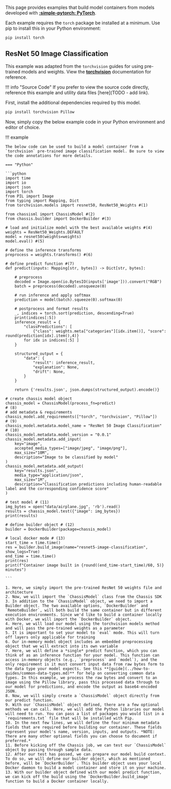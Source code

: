 
This page provides examples that build model containers from models developed with **[:simple-pytorch: PyTorch](https://pytorch.org/)**.

Each example requires the `torch` package be installed at a minimum. Use pip to install this in your Python environment:

```bash
pip install torch
```

## ResNet 50 Image Classification

This example was adapted from the `torchvision` guides for using pre-trained models and weights. View the **[torchvision](https://pytorch.org/vision/main/models.html)** documentation for reference.


!!! info "Source Code"
    If you prefer to view the source code directly, reference this example and utility data files [here](TODO - add link).

First, install the additional dependencies required by this model.

```bash
pip install torchvision Pillow
```

Now, simply copy the below example code in your Python environment and editor of choice. 

!!! example

    The below code can be used to build a model container from a `torchvision` pre-trained image classification model. Be sure to view the code annotations for more details.

    === "Python"

    ```python
    import time
    import io
    import json
    import torch
    from PIL import Image
    from typing import Mapping, Dict
    from torchvision.models import resnet50, ResNet50_Weights #(1)

    from chassisml import ChassisModel #(2)
    from chassis.builder import DockerBuilder #(3)

    # load and initialize model with the best available weights #(4)
    weights = ResNet50_Weights.DEFAULT 
    model = resnet50(weights=weights)
    model.eval() #(5)

    # define the inference transforms
    preprocess = weights.transforms() #(6)

    # define predict function #(7)
    def predict(inputs: Mapping[str, bytes]) -> Dict[str, bytes]:
        
        # preprocess
        decoded = Image.open(io.BytesIO(inputs['image'])).convert("RGB")
        batch = preprocess(decoded).unsqueeze(0)
        
        # run inference and apply softmax
        prediction = model(batch).squeeze(0).softmax(0)
        
        # postprocess and format results
        _, indices = torch.sort(prediction, descending=True)
        print(indices[:5])
        inference_result = {
            "classPredictions": [
                {"class": weights.meta["categories"][idx.item()], "score": round(prediction[idx].item(),4)}
            for idx in indices[:5] ]
        }

        structured_output = {
            "data": {
                "result": inference_result,
                "explanation": None,
                "drift": None,
            }
        }
        
        return {'results.json', json.dumps(structured_output).encode()}

    # create chassis model object
    chassis_model = ChassisModel(process_fn=predict)                        # (8)
    # add metadata & requirements
    chassis_model.add_requirements(["torch", "torchvision", "Pillow"])      # (9)
    chassis_model.metadata.model_name = "ResNet 50 Image Classification"    # (10)
    chassis_model.metadata.model_version = "0.0.1"
    chassis_model.metadata.add_input(                                                                    
        key="image",
        accepted_media_types=["image/jpeg", "image/png"],
        max_size="10M",
        description="Image to be classified by model"
    )
    chassis_model.metadata.add_output(
        key="results.json",
        media_type="application/json",
        max_size="1M",
        description="Classification predictions including human-readable label and the corresponding confidence score"
    )

    # test model # (11)
    img_bytes = open("data/airplane.jpg", 'rb').read()
    results = chassis_model.test({"image": img_bytes})
    print(results)

    # define builder object # (12)
    builder = DockerBuilder(package=chassis_model)    

    # local docker mode # (13)
    start_time = time.time()
    res = builder.build_image(name="resnet5-image-classification", show_logs=True)
    end_time = time.time()
    print(res)
    print(f"Container image built in {round((end_time-start_time)/60, 5)} minutes")

    ```

    1. Here, we simply import the pre-trained ResNet 50 weights file and architecture
    2. Now, we will import the `ChassisModel` class from the Chassis SDK    
    3. In addition to the `ChassisModel` object, we need to import a Builder object. The two available options, `DockerBuilder` and `RemoteBuilder`, will both build the same container but in different execution environments. Since we'd like to build a container locally with Docker, we will import the `DockerBuilder` object.     
    4. Here, we will load our model using the torchvision models method and will pass the pre-trained weights as a parameter
    5. It is important to set your model to `eval` mode. This will turn off layers only applicable for training
    6. Our in-memory model object includes an embedded preprocessing object that we will extract into its own variable
    7. Here, we will define a *single* predict function, which you can think of as an inference function for your model. This function can access in-memory objects (e.g., `preprocess` and `model`), and the only requirement is it must convert input data from raw bytes form to the data type your model expects. See this **[guide](../how-to-guides/common-data-types.md)** for help on converting common data types. In this example, we process the raw bytes and convert to an image using the Pillow library, pass this processed data through to our model for predictions, and encode the output as base64-encoded JSON.  
    8. Now, we will simply create a `ChassisModel` object directly from our predict function.
    9. With our `ChassisModel` object defined, there are a few optional methods we can call. Here, we will add the Python libraries our model will need to run. You can pass a list of packages you would list in a `requirements.txt` file that will be installed with Pip.
    10. In the next few lines, we will define the four minimum metadata fields that are required before building our container. These fields represent your model's name, version, inputs, and outputs. *NOTE: There are many other optional fields you can choose to document if preferred.* 
    11. Before kicking off the Chassis job, we can test our `ChassisModel` object by passing through sample data.
    12. After our test has passed, we can prepare our model build context. To do so, we will define our builder object, which as mentioned before, will be `DockerBuilder`. This builder object uses your local Docker daemon to build a model container and store it on your machine.
    13. With our builder object defined with our model predict function, we can kick off the build using the `DockerBuilder.build_image` function to build a Docker container locally.
